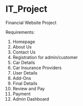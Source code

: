 # IT_Project
Financial Website Project

Requirements:
1. Homepage
2. About Us
3. Contact Us
4. Registration for admin/customer
5. Car Details
6. Car Insurance Providers
7. User Details
8. Add-Ons
9. Final Details
10. Review and Pay
11. Payment
12. Admin Dashboard
